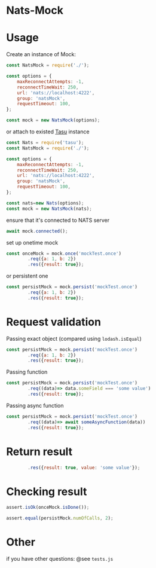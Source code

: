 # Nats-Mock

Usage
=====

Create an instance of Mock:

```js
const NatsMock = require('./');

const options = {
    maxReconnectAttempts: -1,
    reconnectTimeWait: 250,
    url: 'nats://localhost:4222',
    group: 'natsMock',
    requestTimeout: 100,
};

const mock = new NatsMock(options);
```
or attach to existed [Tasu](https://github.com/yentsun/tasu/) instance

```js
const Nats = require('tasu');
const NatsMock = require('./');

const options = {
    maxReconnectAttempts: -1,
    reconnectTimeWait: 250,
    url: 'nats://localhost:4222',
    group: 'natsMock',
    requestTimeout: 100,
};

const nats=new Nats(options);
const mock = new NatsMock(nats);
```

ensure that it's connected to NATS server
```js
await mock.connected();
```

set up onetime mock
```js
const onceMock = mock.once('mockTest.once')
        .req({a: 1, b: 2})
        .res({result: true});
```

or persistent one
```js
const persistMock = mock.persist('mockTest.once')
        .req({a: 1, b: 2})
        .res({result: true});
```

Request validation
==================

Passing exact object (compared using `lodash.isEqual`)
```js
const persistMock = mock.persist('mockTest.once')
        .req({a: 1, b: 2})
        .res({result: true});
```

Passing function
```js
const persistMock = mock.persist('mockTest.once')
        .req((data)=> data.someField === 'some value')
        .res({result: true});
```

Passing async function
```js
const persistMock = mock.persist('mockTest.once')
        .req((data)=> await someAsyncFunction(data))
        .res({result: true});
```

Return result
=============

```js
        .res({result: true, value: 'some value'});
```

Checking result
===============

```js
assert.isOk(onceMock.isDone());
```

```js
assert.equal(persistMock.numOfCalls, 2);
```

Other
===============

if you have other questions: @see `tests.js`
